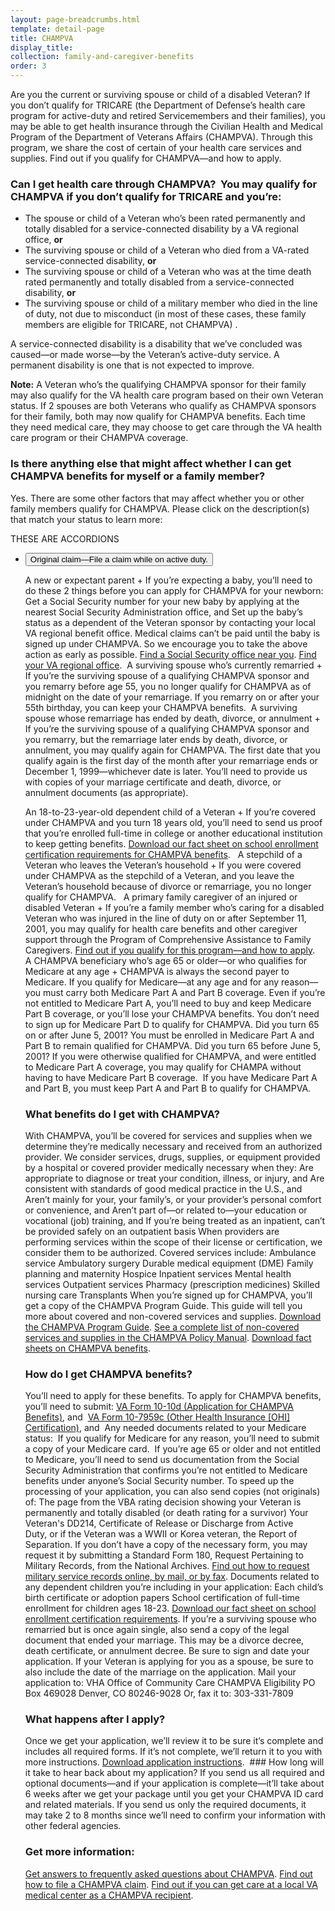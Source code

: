 ```yaml
---
layout: page-breadcrumbs.html
template: detail-page
title: CHAMPVA
display_title:
collection: family-and-caregiver-benefits
order: 3
---
```


<div class="va-introtext">

Are you the current or surviving spouse or child of a disabled Veteran? If you don’t qualify for TRICARE (the Department of Defense’s health care program for active-duty and retired Servicemembers and their families), you may be able to get health insurance through the Civilian Health and Medical Program of the Department of Veterans Affairs (CHAMPVA). Through this program, we share the cost of certain of your health care services and supplies. Find out if you qualify for CHAMPVA—and how to apply. 

</div>

<div class="feature" markdown=“1”>

### Can I get health care through CHAMPVA?  You may qualify for CHAMPVA if you don’t qualify for TRICARE and you’re: 
- The spouse or child of a Veteran who’s been rated permanently and totally disabled for a service-connected disability by a VA regional office, **or**
- The surviving spouse or child of a Veteran who died from a VA-rated service-connected disability, **or**
- The surviving spouse or child of a Veteran who was at the time death rated permanently and totally disabled from a service-connected disability, **or**
- The surviving spouse or child of a military member who died in the line of duty, not due to misconduct (in most of these cases, these family members are eligible for TRICARE, not CHAMPVA) .

A service-connected disability is a disability that we’ve concluded was caused—or made worse—by the Veteran’s active-duty service. A permanent disability is one that is not expected to improve. 

**Note:** A Veteran who’s the qualifying CHAMPVA sponsor for their family may also qualify for the VA health care program based on their own Veteran status. If 2 spouses are both Veterans who qualify as CHAMPVA sponsors for their family, both may now qualify for CHAMPVA benefits. Each time they need medical care, they may choose to get care through the VA health care program or their CHAMPVA coverage.

</div>

### Is there anything else that might affect whether I can get CHAMPVA benefits for myself or a family member? 

Yes. There are some other factors that may affect whether you or other family members qualify for CHAMPVA. Please click on the description(s) that match your status to learn more: 


THESE ARE ACCORDIONS

<div class="usa-accordion">
<ul class="usa-unstyled-list">
<li>
<button class="usa-button-unstyled usa-accordion-button" aria-controls="claim-active-duty">Original claim—File a claim while on active duty.</button>
<div id="claim-active-duty" class="usa-accordion-content">

A new or expectant parent +
If you’re expecting a baby, you’ll need to do these 2 things before you can apply for CHAMPVA for your newborn:
Get a Social Security number for your new baby by applying at the nearest Social Security Administration office, and
Set up the baby’s status as a dependent of the Veteran sponsor by contacting your local VA regional benefit office.
Medical claims can’t be paid until the baby is signed up under CHAMPVA. So we encourage you to take the above action as early as possible.
[Find a Social Security office near you]( https://secure.ssa.gov/ICON/main.jsp).
[Find your VA regional office](http://www.benefits.va.gov/benefits/offices.asp).
 A surviving spouse who’s currently remarried +
If you’re the surviving spouse of a qualifying CHAMPVA sponsor and you remarry before age 55, you no longer qualify for CHAMPVA as of midnight on the date of your remarriage. If you remarry on or after your 55th birthday, you can keep your CHAMPVA benefits. 
A surviving spouse whose remarriage has ended by death, divorce, or annulment +
If you’re the surviving spouse of a qualifying CHAMPVA sponsor and you remarry, but the remarriage later ends by death, divorce, or annulment, you may qualify again for CHAMPVA.
The first date that you qualify again is the first day of the month after your remarriage ends or December 1, 1999—whichever date is later. You’ll need to provide us with copies of your marriage certificate and death, divorce, or annulment documents (as appropriate).

An 18-to-23-year-old dependent child of a Veteran +
If you’re covered under CHAMPVA and you turn 18 years old, you’ll need to send us proof that you’re enrolled full-time in college or another educational institution to keep getting benefits. [Download our fact sheet on school enrollment certification requirements for CHAMPVA benefits](https://www.va.gov/COMMUNITYCARE/docs/pubfiles/factsheets/FactSheet_01-15.pdf).  
A stepchild of a Veteran who leaves the Veteran’s household +
If you were covered under CHAMPVA as the stepchild of a Veteran, and you leave the Veteran’s household because of divorce or remarriage, you no longer qualify for CHAMPVA.
 
A primary family caregiver of an injured or disabled Veteran +
If you’re a family member who’s caring for a disabled Veteran who was injured in the line of duty on or after September 11, 2001, you may qualify for health care benefits and other caregiver support through the Program of Comprehensive Assistance to Family Caregivers. [Find out if you qualify for this program—and how to apply](/healthcare/family-caregiver-benefits/assistance-to-family-caregivers/). 
A CHAMPVA beneficiary who’s age 65 or older—or who qualifies for Medicare at any age +
CHAMPVA is always the second payer to Medicare. If you qualify for Medicare—at any age and for any reason—you must carry both Medicare Part A and Part B coverage. Even if you’re not entitled to Medicare Part A, you’ll need to buy and keep Medicare Part B coverage, or you’ll lose your CHAMPVA benefits.
You don’t need to sign up for Medicare Part D to qualify for CHAMPVA.
Did you turn 65 on or after June 5, 2001? You must be enrolled in Medicare Part A and Part B to remain qualified for CHAMPVA.
Did you turn 65 before June 5, 2001?
If you were otherwise qualified for CHAMPVA, and were entitled to Medicare Part A coverage, you may qualify for CHAMPA without having to have Medicare Part B coverage. 
If you have Medicare Part A and Part B, you must keep Part A and Part B to qualify for CHAMPVA.

### What benefits do I get with CHAMPVA?
With CHAMPVA, you’ll be covered for services and supplies when we determine they’re medically necessary and received from an authorized provider.
We consider services, drugs, supplies, or equipment provided by a hospital or covered provider medically necessary when they:
Are appropriate to diagnose or treat your condition, illness, or injury, and
Are consistent with standards of good medical practice in the U.S., and
Aren’t mainly for your, your family’s, or your provider’s personal comfort or convenience, and
Aren’t part of—or related to—your education or vocational (job) training, and
If you’re being treated as an inpatient, can’t be provided safely on an outpatient basis
When providers are performing services within the scope of their license or certification, we consider them to be authorized.
Covered services include:
Ambulance service
Ambulatory surgery
Durable medical equipment (DME)
Family planning and maternity
Hospice
Inpatient services
Mental health services
Outpatient services
Pharmacy (prescription medicines)
Skilled nursing care
Transplants
When you’re signed up for CHAMPVA, you’ll get a copy of the CHAMPVA Program Guide. This guide will tell you more about covered and non-covered services and supplies. [Download the CHAMPVA Program Guide](https://www.va.gov/COMMUNITYCARE/docs/pubfiles/programguides/champva_guide.pdf).
[See a complete list of non-covered services and supplies in the CHAMPVA Policy Manual](https://www.vha.cc.va.gov/system/templates/selfservice/va_ss/#!portal/554400000001036?LANGUAGE=en&COUNTRY=us).
[Download fact sheets on CHAMPVA benefits](https://www.va.gov/COMMUNITYCARE/pubs/factsheets.asp#champva).

### How do I get CHAMPVA benefits?
You’ll need to apply for these benefits. To apply for CHAMPVA benefits, you’ll need to submit:
[VA Form 10-10d (Application for CHAMPVA Benefits)]( https://www.va.gov/vaforms/medical/pdf/vha-10-10d-fill.pdf), and 
[VA Form 10-7959c (Other Health Insurance [OHI] Certification)](http://www.va.gov/vaforms/form_detail.asp?FormNo=7959c), and 
Any needed documents related to your Medicare status: 
If you qualify for Medicare for any reason, you’ll need to submit a copy of your Medicare card. 
If you’re age 65 or older and not entitled to Medicare, you’ll need to send us documentation from the Social Security Administration that confirms you’re not entitled to Medicare benefits under anyone’s Social Security number.
To speed up the processing of your application, you can also send copies (not originals) of:
The page from the VBA rating decision showing your Veteran is permanently and totally disabled (or death rating for a survivor)
Your Veteran's DD214, Certificate of Release or Discharge from Active Duty, or if the Veteran was a WWII or Korea veteran, the Report of Separation. If you don’t have a copy of the necessary form, you may request it by submitting a Standard Form 180, Request Pertaining to Military Records, from the National Archives. [Find out how to request military service records online, by mail, or by fax](https://www.archives.gov/veterans/military-service-records).
Documents related to any dependent children you’re including in your application:
Each child’s birth certificate or adoption papers
School certification of full-time enrollment for children ages 18-23. [Download our fact sheet on school enrollment certification requirements](https://www.va.gov/COMMUNITYCARE/docs/pubfiles/factsheets/FactSheet_01-15.pdf).
If you’re a surviving spouse who remarried but is once again single, also send a copy of the legal document that ended your marriage. This may be a divorce decree, death certificate, or annulment decree.
Be sure to sign and date your application. If your Veteran is applying for you as a spouse, be sure to also include the date of the marriage on the application.
Mail your application to:
VHA Office of Community Care CHAMPVA Eligibility PO Box 469028 Denver, CO 80246-9028
Or, fax it to: 303-331-7809

### What happens after I apply?
Once we get your application, we’ll review it to be sure it’s complete and includes all required forms. If it’s not complete, we’ll return it to you with more instructions. [Download application instructions](https://www.va.gov/COMMUNITYCARE/docs/pubfiles/factsheets/FactSheet_01-03.pdf).
 ### How long will it take to hear back about my application?
If you send us all required and optional documents—and if your application is complete—it’ll take about 6 weeks after we get your package until you get your CHAMPVA ID card and related materials.
If you send us only the required documents, it may take 2 to 8 months since we’ll need to confirm your information with other federal agencies.

### Get more information:
[Get answers to frequently asked questions about CHAMPVA](https://www.va.gov/COMMUNITYCARE/programs/dependents/champva/CHAMPVA_faq.asp).
[Find out how to file a CHAMPVA claim](https://www.va.gov/COMMUNITYCARE/programs/dependents/champva/champva_claim.asp).
[Find out if you can get care at a local VA medical center as a CHAMPVA recipient](https://www.va.gov/COMMUNITYCARE/programs/dependents/champva/citi/index.asp).
